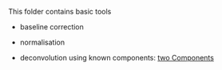 This folder contains basic tools

- baseline correction

- normalisation

- deconvolution using known components: [two Components](https://stackoverflow.com/questions/63003805/determining-relative-contribution-of-two-components-to-a-measured-spectrum)
